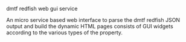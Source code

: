 dmtf redfish web gui service

An micro service based web interface to parse the dmtf redfish JSON output and build the dynamic HTML pages consists of GUI widgets according to the various types of the property.
